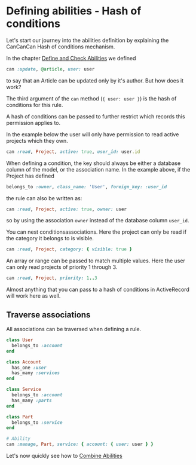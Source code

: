 # Defining abilities - Hash of conditions

Let's start our journey into the abilities definition by explaining the CanCanCan Hash of conditions mechanism.

In the chapter [Define and Check Abilities](./define_and_check_abilities.md) we defined

```ruby
can :update, @article, user: user
```

to say that an Article can be updated only by it's author. But how does it work?

The third argument of the `can` method (`{ user: user }`) is the hash of conditions for this rule.

A hash of conditions can be passed to further restrict which records this permission applies to. 

In the example below the user will only have permission to read active projects which they own.

```ruby
can :read, Project, active: true, user_id: user.id
```

When defining a condition, the key should always be either a database column of the model, or the association name. In the example above, if the Project has defined

```ruby
belongs_to :owner, class_name: 'User', foreign_key: :user_id
```
the rule can also be written as:

```ruby
can :read, Project, active: true, owner: user
```

so by using the association `owner` instead of the database column `user_id`.


You can nest conditionsassociations. Here the project can only be read if the category it belongs to is visible.

```ruby
can :read, Project, category: { visible: true }
```

An array or range can be passed to match multiple values. Here the user can only read projects of priority 1 through 3.

```ruby
can :read, Project, priority: 1..3
```

Almost anything that you can pass to a hash of conditions in ActiveRecord will work here as well. 

## Traverse associations

All associations can be traversed when defining a rule.

```ruby
class User
  belongs_to :account
end

class Account
  has_one :user  
  has_many :services
end

class Service
  belongs_to :account
  has_many :parts
end

class Part 
  belongs_to :service
end

# Ability
can :manage, Part, service: { account: { user: user } }
```

Let's now quickly see how to [Combine Abilities](./combine_abilities.md)
